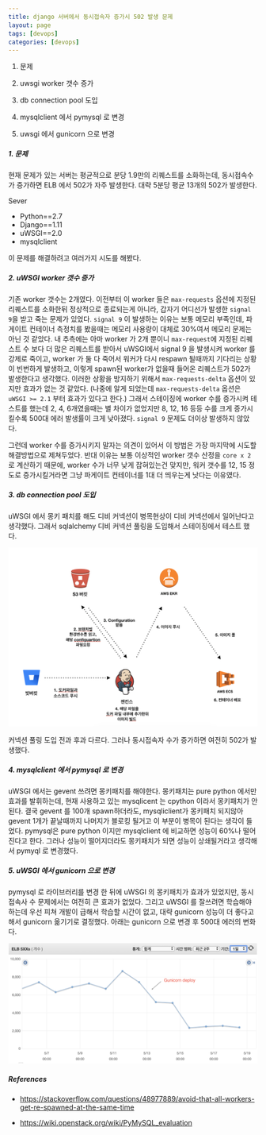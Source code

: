 ```yaml
---
title: django 서버에서 동시접속자 증가시 502 발생 문제
layout: page
tags: [devops]
categories: [devops]
---
```




1. 문제

2. uwsgi worker 갯수 증가

3. db connection pool 도입

4. mysqlclient 에서 pymysql 로 변경

5. uwsgi 에서 gunicorn 으로 변경







##### 1. 문제

현재 문제가 있는 서버는 평균적으로 분당 1.9만의 리퀘스트를 소화하는데, 동시접속수가 증가하면 ELB 에서 502가 자주 발생한다. 대략 5분당 평균 13개의 502가 발생한다. 

Sever

* Python==2.7
* Django==1.11
* uWSGI==2.0
* mysqlclient

이 문제를 해결하려고 여러가지 시도를 해봤다.



##### 2. uWSGI worker 갯수 증가

기존 worker 갯수는 2개였다. 이전부터 이 worker 들은 `max-requests` 옵션에 지정된 리퀘스트를 소화한뒤 정상적으로 종료되는게 아니라, 갑자기 어디선가 발생한 `signal 9`을 받고 죽는 문제가 있었다. `signal 9` 이 발생하는 이유는 보통 메모리 부족인데, 파게이트 컨테이너 측정치를 봤을때는 메모리 사용량이 대체로 30%여서 메모리 문제는 아닌 것 같았다. 내 추측에는 아마 worker 가 2개 뿐이니 `max-request`에 지정된 리퀘스트 수 보다 더 많은 리퀘스트를 받아서 uWSGI에서 signal 9  을 발생시켜 worker 를 강제로 죽이고, worker 가 둘 다 죽어서 워커가 다시 respawn 될때까지 기다리는 상황이 빈번하게 발생하고, 이렇게 spawn된 worker가 없을때 들어온 리퀘스트가 502가 발생한다고 생각했다. 이러한 상황을 방지하기 위해서 `max-requests-delta` 옵션이 있지만 효과가 없는 것 같았다. (나중에 알게 되었는데 `max-requests-delta` 옵션은 `uWSGI >= 2.1` 부터 효과가 있다고 한다.) 그래서 스테이징에 worker 수를 증가시켜 테스트를 했는데 2, 4, 6개였을때는 별 차이가 없었지만 8, 12, 16 등등 수를 크게 증가시킬수록 500대 에러 발생률이 크게 낮아졌다. `signal 9` 문제도 더이상 발생하지 않았다. 

그런데 worker 수를 증가시키지 말자는 의견이 있어서 이 방법은 가장 마지막에 시도할 해결방법으로 제쳐두었다. 반대 이유는 보통 이상적인 worker 갯수 산정을 `core x 2` 로 계산하기 때문에, worker 수가 너무 낮게 잡혀있는건 맞지만, 워커 갯수를 12, 15 정도로 증가시킬거라면 그냥 파게이트 컨테이너를 1대 더 띄우는게 낫다는 이유였다.



##### 3. db connection pool 도입

uWSGI 에서 몽키 패치를 해도 디비 커넥션이 병목현상이 디비 커넥션에서 일어난다고 생각했다. 그래서 sqlalchemy 디비 커넥션 풀링을 도입해서 스테이징에서 테스트 했다.

![deploy process](/images/posts/deploy-process.png)  

커넥션 풀링 도입 전과 후과 다르다. 그러나 동시접속자 수가 증가하면 여전히 502가 발생했다.



##### 4. mysqlclient 에서 pymysql 로 변경

uWSGI 에서는 gevent 쓰려면 몽키패치를 해야한다. 몽키패치는 pure python 에서만 효과를 발휘하는데, 현재 사용하고 있는 mysqlicent 는 cpython 이라서 몽키패치가 안된다. 결국 gevent 를 100개 spawn하더라도, mysqliclient가 몽키패치 되지않아 gevent 1개가 끝날때까지 나머지가 블로킹 될거고 이 부분이 병목이 된다는 생각이 들었다. pymysql은 pure python 이지만 mysqlclient 에 비교하면 성능이 60%나 떨어진다고 한다. 그러나 성능이 떨어지더라도 몽키패치가 되면 성능이 상쇄될거라고 생각해서 pymyql 로 변경했다.



##### 5. uWSGI 에서 gunicorn 으로 변경

pymysql 로 라이브러리를 변경 한 뒤에 uWSGI 의 몽키패치가 효과가 있었지만, 동시접속사 수 문제에서는 여전히 큰 효과가 없었다. 그리고 uWSGI 를 잘쓰려면 학습해야하는데 우선 피쳐 개발이 급해서 학습할 시간이 없고, 대략 gunicorn 성능이 더 좋다고 해서 gunicorn 옮기기로 결정했다. 아래는 gunicorn 으로 변경 후 500대 에러의 변화다.

![gunicorn deploy](/images/posts/gunicorn_deploy.png)  








##### References 

* https://stackoverflow.com/questions/48977889/avoid-that-all-workers-get-re-spawned-at-the-same-time

* https://wiki.openstack.org/wiki/PyMySQL_evaluation